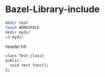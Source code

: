 # Bazel-Library-include
```bash
mkdir test
touch WORKSPACE
mkdir mydir
cd mydir 
```
header.hh
```bash
class Test_class{
public:
  void test_func();
};
```
